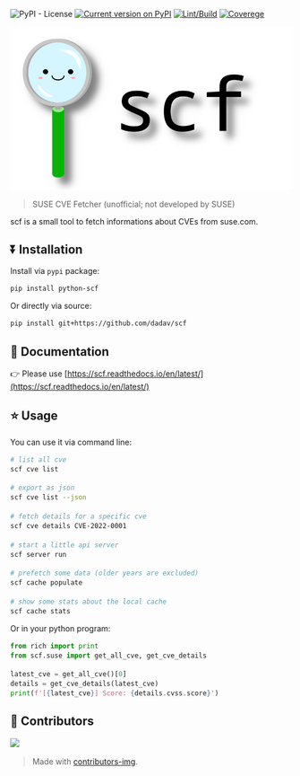 ![PyPI - License](https://img.shields.io/pypi/l/python-scf)
[![Current version on PyPI](https://img.shields.io/pypi/v/python-scf)](https://pypi.org/project/python-scf/)
[![Lint/Build](https://github.com/dadav/scf/actions/workflows/build.yaml/badge.svg)](https://github.com/dadav/scf/actions/)
[![Coverege](https://codecov.io/gh/dadav/scf/branch/main/graph/badge.svg?token=XAM1MHF3NC)](https://codecov.io/gh/dadav/scf)

![Homedir](./img/scf.png)

> SUSE CVE Fetcher (unofficial; not developed by SUSE)

scf is a small tool to fetch informations about CVEs from suse.com.

## ⏬ Installation

Install via `pypi` package:

```bash
pip install python-scf
```

Or directly via source:

```bash
pip install git+https://github.com/dadav/scf
```

## 📙 Documentation

👉 Please use [https://scf.readthedocs.io/en/latest/](https://scf.readthedocs.io/en/latest/)

## ⭐️ Usage

You can use it via command line:

```bash
# list all cve
scf cve list

# export as json
scf cve list --json

# fetch details for a specific cve
scf cve details CVE-2022-0001

# start a little api server
scf server run

# prefetch some data (older years are excluded)
scf cache populate

# show some stats about the local cache
scf cache stats
```

Or in your python program:

```python
from rich import print
from scf.suse import get_all_cve, get_cve_details

latest_cve = get_all_cve()[0]
details = get_cve_details(latest_cve)
print(f'[{latest_cve}] Score: {details.cvss.score}')
```

## 💓 Contributors

<a href="https://github.com/dadav/scf/graphs/contributors">
  <img src="https://contrib.rocks/image?repo=dadav/scf" />
</a>

> Made with [contributors-img](https://contrib.rocks).
